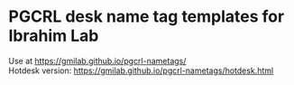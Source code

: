 # PGCRL desk name tag templates for Ibrahim Lab

Use at https://gmilab.github.io/pgcrl-nametags/  
Hotdesk version: https://gmilab.github.io/pgcrl-nametags/hotdesk.html

